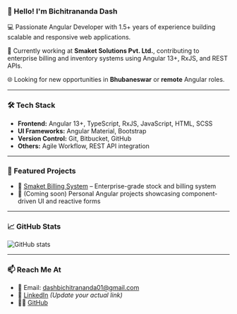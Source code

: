 ### 👋 Hello! I'm Bichitrananda Dash

💻 Passionate Angular Developer with 1.5+ years of experience building scalable and responsive web applications.

🚀 Currently working at **Smaket Solutions Pvt. Ltd.**, contributing to enterprise billing and inventory systems using Angular 13+, RxJS, and REST APIs.

🌐 Looking for new opportunities in **Bhubaneswar** or **remote** Angular roles.

---

### 🛠️ Tech Stack
- **Frontend:** Angular 13+, TypeScript, RxJS, JavaScript, HTML, SCSS
- **UI Frameworks:** Angular Material, Bootstrap
- **Version Control:** Git, Bitbucket, GitHub
- **Others:** Agile Workflow, REST API integration

---

### 📌 Featured Projects
- 🧾 [Smaket Billing System](https://smaket.ai) – Enterprise-grade stock and billing system  
- 🧪 (Coming soon) Personal Angular projects showcasing component-driven UI and reactive forms

---

### 📈 GitHub Stats
![GitHub stats](https://github-readme-stats.vercel.app/api?username=bichitradash&show_icons=true&theme=radical)

---

### 📫 Reach Me At
- 📧 Email: dashbichitrananda01@gmail.com  
- 💼 [LinkedIn](https://www.linkedin.com/in/your-link-here) *(Update your actual link)*  
- 🧑‍💻 [GitHub](https://github.com/bichitradash)

